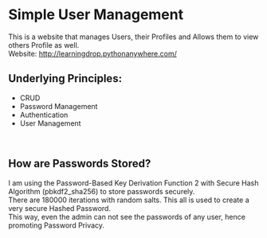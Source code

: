 # Simple User Management

This is a website that manages Users, their Profiles and Allows them to view others Profile as well.<br>
Website: <a href="http://learningdrop.pythonanywhere.com/">http://learningdrop.pythonanywhere.com/</a>
<br>
## Underlying Principles:
- CRUD
- Password Management
- Authentication
- User Management
<br>

## How are Passwords Stored?
I am using the Password-Based Key Derivation Function 2 with Secure Hash Algorithm (pbkdf2_sha256) to store passwords securely.<br>
There are 180000 iterations with random salts. This all is used to create a very secure Hashed Password.<br>
This way, even the admin can not see the passwords of any user, hence promoting Password Privacy.

